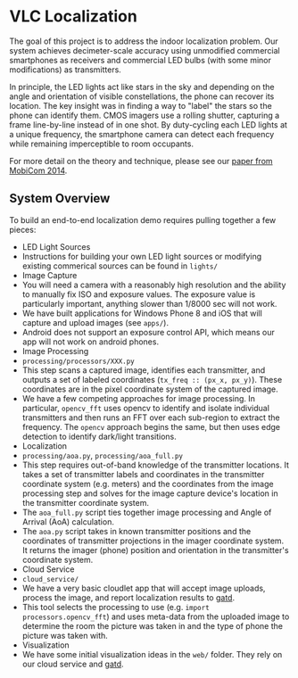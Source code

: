 VLC Localization
================

The goal of this project is to address the indoor localization problem. Our
system achieves decimeter-scale accuracy using unmodified commercial
smartphones as receivers and commercial LED bulbs (with some minor
modifications) as transmitters.

In principle, the LED lights act like stars in the sky and depending on the
angle and orientation of visible constellations, the phone can recover its
location. The key insight was in finding a way to "label" the stars so the phone
can identify them. CMOS imagers use a rolling shutter, capturing a frame
line-by-line instead of in one shot. By duty-cycling each LED lights at a unique
frequency, the smartphone camera can detect each frequency while remaining
imperceptible to room occupants.

For more detail on the theory and technique, please see our [paper from MobiCom
2014](http://lab11.eecs.umich.edu/content/pubs/kuo14luxapose.pdf).

System Overview
---------------

To build an end-to-end localization demo requires pulling together a few pieces:

 * LED Light Sources
  * Instructions for building your own LED light sources or modifying existing
    commerical sources can be found in `lights/`
 * Image Capture
  * You will need a camera with a reasonably high resolution and the
    ability to manually fix ISO and exposure values. The exposure value is
    particularly important, anything slower than 1/8000 sec will not work.
  * We have built applications for Windows Phone 8 and iOS that will capture
    and upload images (see `apps/`).
  * Android does not support an exposure control API, which means our app will not work on android phones.
 * Image Processing
  * `processing/processors/XXX.py`
  * This step scans a captured image, identifies each transmitter, and
    outputs a set of labeled coordinates (`tx_freq :: (px_x, px_y)`). These
    coordinates are in the pixel coordinate system of the captured image.
  * We have a few competing approaches for image processing. In particular, `opencv_fft` uses opencv to identify and isolate individual transmitters and then runs an FFT over each sub-region to extract the frequency. The `opencv` approach begins the same, but then uses edge detection to identify dark/light transitions. 
 * Localization
  * `processing/aoa.py`, `processing/aoa_full.py`
  * This step requires out-of-band knowledge of the transmitter locations.
    It takes a set of transmitter labels and coordinates in the
    transmitter coordinate system (e.g. meters) and the coordinates from
    the image processing step and solves for the image capture device's
    location in the transmitter coordinate system.
  * The `aoa_full.py` script ties together image processing and Angle of Arrival (AoA) calculation.
  * The `aoa.py` script takes in known transmitter positions and the coordinates of transmitter projections in the imager coordinate system. It returns the imager (phone) position and orientation in the transmitter's coordinate system.
 * Cloud Service
  * `cloud_service/`
  * We have a very basic cloudlet app that will accept image uploads, process
    the image, and report localization results to [gatd].
  * This tool selects the processing to use (e.g. `import processors.opencv_fft`) and uses meta-data from the uploaded image to determine the room the picture was taken in and the type of phone the picture was taken with.
 * Visualization
  * We have some initial visualization ideas in the `web/` folder. They
    rely on our cloud service and [gatd][gatd].

[gatd]: https://github.com/lab11/gatd/ "GATD Homepage"
